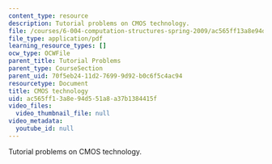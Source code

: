 ```yaml
---
content_type: resource
description: Tutorial problems on CMOS technology.
file: /courses/6-004-computation-structures-spring-2009/ac565ff13a8e94d551a8a37b1384415f_MIT6_004s09_tutor03.pdf
file_type: application/pdf
learning_resource_types: []
ocw_type: OCWFile
parent_title: Tutorial Problems
parent_type: CourseSection
parent_uid: 70f5eb24-11d2-7699-9d92-b0c6f5c4ac94
resourcetype: Document
title: CMOS technology
uid: ac565ff1-3a8e-94d5-51a8-a37b1384415f
video_files:
  video_thumbnail_file: null
video_metadata:
  youtube_id: null
---
```

Tutorial problems on CMOS technology.

